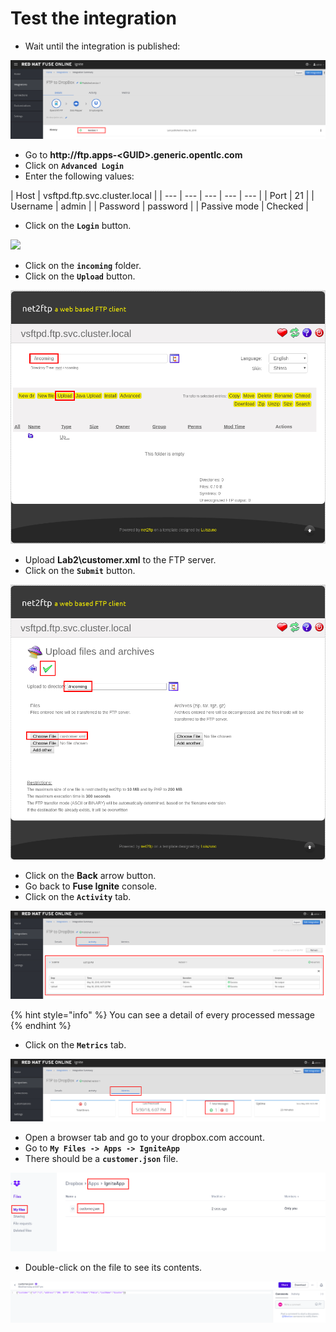 # Test the integration



* Wait until the integration is published:

![](../.gitbook/assets/image%20%28107%29.png)

* Go to **http://ftp.apps-&lt;GUID&gt;.generic.opentlc.com**
* Click on **`Advanced Login`**
* Enter the following values:

| Host | vsftpd.ftp.svc.cluster.local |
| --- | --- | --- | --- | --- |
| Port | 21 |
| Username | admin |
| Password | password |
| Passive mode | Checked |

* Click on the **`Login`** button.

![](https://blobscdn.gitbook.com/v0/b/gitbook-28427.appspot.com/o/assets%2F-LDgEtlo1zua2etnJvxn%2F-LDngljqU3as7X5EMh1K%2F-LDnhY6bbRbRgEDYlMJS%2Fimage.png?alt=media&token=49f765c7-7436-420e-a724-02d4aeb4210f)

* Click on the **`incoming`** folder.
* Click on the **`Upload`** button.

![](../.gitbook/assets/image%20%2823%29.png)

* Upload **Lab2\customer.xml** to the FTP server.
* Click on the **`Submit`** button.

![](../.gitbook/assets/image%20%28131%29.png)

* Click on the **Back** arrow button.
* Go back to **Fuse Ignite** console.
* Click on the **`Activity`** tab.

![](../.gitbook/assets/image%20%28109%29.png)

{% hint style="info" %}
You can see a detail of every processed message
{% endhint %}

* Click on the **`Metrics`** tab.

![](../.gitbook/assets/image%20%2829%29.png)

* Open a browser tab and go to your dropbox.com account.
* Go to **`My Files -> Apps -> IgniteApp`**
* There should be a **`customer.json`** file.

![](../.gitbook/assets/image%20%2892%29.png)

* Double-click on the file to see its contents.

![](../.gitbook/assets/image%20%2861%29.png)



